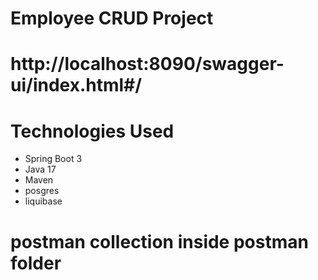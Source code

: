 # Employee CRUD Project
# http://localhost:8090/swagger-ui/index.html#/
# Technologies Used
- Spring Boot 3
- Java 17
- Maven 
- posgres
- liquibase
# postman collection inside postman folder 